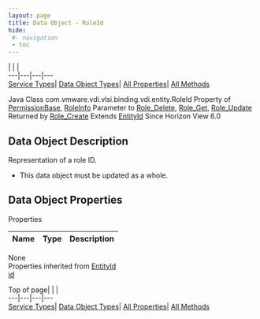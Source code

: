 ```yaml
---
layout: page
title: Data Object - RoleId
hide:
 #- navigation
 - toc
---
```


  
| | |   
---|---|---|---  
[Service Types](index-mo_types.md)| [Data Object Types](index-do_types.md)| [All Properties](index-properties.md)| [All Methods](index-methods.md)  
  



Java Class
    com.vmware.vdi.vlsi.binding.vdi.entity.RoleId
Property of
     [PermissionBase](vdi.users.Permission.PermissionBase.md#field_detail), [RoleInfo](vdi.users.Role.RoleInfo.md#field_detail)
Parameter to
     [Role_Delete](vdi.users.Role.md#delete), [Role_Get](vdi.users.Role.md#get), [Role_Update](vdi.users.Role.md#update)
Returned by
     [Role_Create](vdi.users.Role.md#create)
Extends
     [EntityId](vdi.EntityId.md)
Since 
    Horizon View 6.0

## Data Object Description 

Representation of a role ID. 

  * This data object must be updated as a whole.



## Data Object Properties

Properties

Name |  Type |  Description   
---|---|---  
None  
Properties inherited from [EntityId](vdi.EntityId.md)  
[id](vdi.EntityId.md#id)  
  
  
Top of page| | |   
---|---|---|---  
[Service Types](index-mo_types.md)| [Data Object Types](index-do_types.md)| [All Properties](index-properties.md)| [All Methods](index-methods.md)  
  
  

